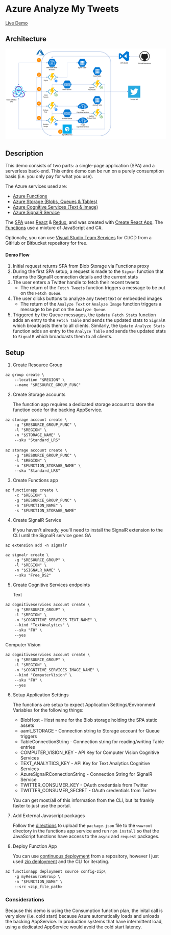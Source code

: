 # Azure Analyze My Tweets

[Live Demo](https://aamt-func.azurewebsites.net/)

## Architecture
![alt text](https://github.com/davemurphysf/aamt-spa/raw/master/aamt-diagram.png "aamt diagram")

## Description
This demo consists of two parts: a single-page application (SPA) and a serverless back-end.  This entire demo can be run on a purely consumption basis (i.e. you only pay for what you use).

The Azure services used are:
* [Azure Functions](https://azure.microsoft.com/en-us/services/functions/)
* [Azure Storage (Blobs, Queues & Tables)](https://azure.microsoft.com/en-us/services/storage/)
* [Azure Cognitive Services (Text & Image)](https://azure.microsoft.com/en-us/services/cognitive-services/)
* [Azure SignalR Service](https://azure.microsoft.com/en-us/services/signalr-service/)

The [SPA](https://github.com/davemurphysf/aamt-spa) uses [React](https://reactjs.org) & [Redux](https://redux.js.org/), and was created with [Create React App](https://github.com/facebook/create-react-app).  The [Functions](https://github.com/davemurphysf/aamt-functions) use a mixture of JavaScript and C#.

Optionally, you can use [Visual Studio Team Services](https://www.visualstudio.com/team-services/) for CI/CD from a GitHub or Bitbucket repository for free.
#### Demo Flow
1. Initial request returns SPA from Blob Storage via Functions proxy
2. During the first SPA setup, a request is made to the ```Signin``` function that returns the SignalR connection details and the current stats
3. The user enters a Twitter handle to fetch their recent tweets
   * The return of the ```Fetch Tweets``` function triggers a message to be put on the ```Fetch Queue```.
4. The user clicks buttons to analyze any tweet text or embedded images
   * The return of the ```Analyze Text``` or ```Analyze Image``` function triggers a message to be put on the ```Analyze Queue```.
5. Triggered by the Queue messages, the ```Update Fetch Stats``` function adds an entry to the ```Fetch Table``` and sends the updated stats to ```SignalR``` which broadcasts them to all clients.  Similarly, the ```Update Analyze Stats``` function adds an entry to the ```Analyze Table``` and sends the updated stats to ```SignalR``` which broadcasts them to all clients.

## Setup

1. Create Resource Group
```
az group create \
    --location "$REGION" \
    --name "$RESOURCE_GROUP_FUNC"
```

2. Create Storage accounts

   The function app requires a dedicated storage account to store the function code for the backing AppService.
```
az storage account create \
    -g "$RESOURCE_GROUP_FUNC" \
    -l "$REGION" \
    -n "$STORAGE_NAME" \
    --sku "Standard_LRS"

az storage account create \
    -g "$RESOURCE_GROUP_FUNC" \
    -l "$REGION" \
    -n "$FUNCTION_STORAGE_NAME" \
    --sku "Standard_LRS"
```

3. Create Functions app
```
az functionapp create \
    -c "$REGION" \
    -g "$RESOURCE_GROUP_FUNC" \
    -n "$FUNCTION_NAME" \
    -s "$FUNCTION_STORAGE_NAME"
```

4. Create SignalR Service

   If you haven't already, you'll need to install the SignalR extension to the CLI until the SignalR service goes GA
```
az extension add -n signalr
```
```
az signalr create \
    -g "$RESOURCE_GROUP" \
    -l "$REGION" \
    -n "$SIGNALR_NAME" \
    --sku "Free_DS2"
```

5. Create Cognitive Services endpoints

   Text
```
az cognitiveservices account create \
    -g "$RESOURCE_GROUP" \
    -l "$REGION" \
    -n "$COGNITIVE_SERVICES_TEXT_NAME" \
    --kind "TextAnalytics" \
    --sku "F0" \
    --yes
```

   Computer Vision
```
az cognitiveservices account create \
    -g "$RESOURCE_GROUP" \
    -l "$REGION" \
    -n "$COGNITIVE_SERVICES_IMAGE_NAME" \
    --kind "ComputerVision" \
    --sku "F0" \
    --yes
```

6. Setup Application Settings

   The functions are setup to expect Application Settings/Environment Variables for the following things:

   * BlobHost - Host name for the Blob storage holding the SPA static assets
   * aamt_STORAGE - Connection string to Storage account for Queue triggers   
   * TableConnectionString - Connection string for reading/writing Table entries
   * COMPUTER_VISION_KEY - API Key for Computer Vision Cognitive Services
   * TEXT_ANALYTICS_KEY - API Key for Text Analytics Cognitive Services
   * AzureSignalRConnectionString - Connection String for SignalR Service
   * TWITTER_CONSUMER_KEY - OAuth credentials from Twitter
   * TWITTER_CONSUMER_SECRET - OAuth credentials from Twitter

    You can get most/all of this information from the CLI, but its frankly faster to just use the portal.

7. Add External Javascript packages

   Follow the [directions](https://docs.microsoft.com/en-us/azure/azure-functions/functions-reference-node#node-version-and-package-management) to upload the ```package.json``` file to the ```wwwroot``` directory in the functions app service and run ```npm install``` so that the JavaScript functions have access to the ```async``` and ```request``` packages.

8. Deploy Function App

    You can use [continuous deployment](https://docs.microsoft.com/en-us/azure/azure-functions/functions-continuous-deployment) from a repository, however I just used [zip deployment](https://docs.microsoft.com/en-us/azure/azure-functions/deployment-zip-push) and the CLI for iterating.
```
az functionapp deployment source config-zip\
    -g myResourceGroup \
    -n "$FUNCTION_NAME" \
    --src <zip_file_path>
```

### Considerations
Because this demo is using the Consumption function plan, the inital call is very slow (i.e. cold start) because Azure automatically loads and unloads the backing AppService.  In production systems that have intermittent load, using a dedicated AppService would avoid the cold start latency.
